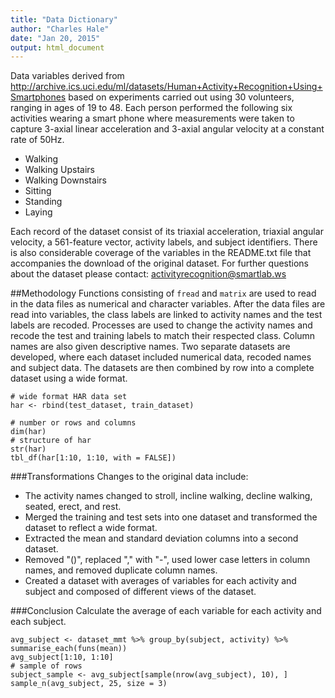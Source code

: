 ```yaml
---
title: "Data Dictionary"
author: "Charles Hale"
date: "Jan 20, 2015"
output: html_document
---
```


Data variables derived from <http://archive.ics.uci.edu/ml/datasets/Human+Activity+Recognition+Using+Smartphones> based on experiments carried out using 30 volunteers, ranging in ages of 19 to 48.  Each person performed the following six activities wearing a smart phone where measurements were taken to capture 3-axial linear acceleration and 3-axial angular velocity at a constant rate of 50Hz.

- Walking
- Walking Upstairs
- Walking Downstairs
- Sitting
- Standing
- Laying

Each record of the dataset consist of its triaxial acceleration, triaxial angular velocity, a 561-feature vector, activity labels, and subject identifiers.  There is also considerable coverage of the variables in the README.txt file that accompanies the download of the original dataset.  For further questions about the dataset please contact: activityrecognition@smartlab.ws

##Methodology
Functions consisting of `fread` and `matrix` are used to read in the data files as numerical and character variables.  After the data files are read into variables, the class labels are linked to activity names and the test labels are recoded.  Processes are used to change the activity names and recode the test and training labels to match their respected class.  Column names are also given descriptive names.  Two separate datasets are developed, where each dataset included numerical data, recoded names and subject data.  The datasets are then combined by row into a complete dataset using a wide format. 
```{r}
# wide format HAR data set
har <- rbind(test_dataset, train_dataset)
```
```{r}
# number or rows and columns
dim(har)
# structure of har
str(har)
tbl_df(har[1:10, 1:10, with = FALSE])
```
###Transformations
Changes to the original data include:

- The activity names changed to stroll, incline walking, decline walking, seated, erect, and rest.
- Merged the training and test sets into one dataset and transformed the dataset to reflect a wide format.
- Extracted the mean and standard deviation columns into a second dataset.
- Removed "()", replaced "," with "-", used lower case letters in column names, and removed duplicate column names.  
- Created a dataset with averages of variables for each activity and subject and composed of different views of the dataset.

###Conclusion
Calculate the average of each variable for each activity and each subject.

```{r}
avg_subject <- dataset_mmt %>% group_by(subject, activity) %>% summarise_each(funs(mean))
avg_subject[1:10, 1:10]
# sample of rows
subject_sample <- avg_subject[sample(nrow(avg_subject), 10), ]
sample_n(avg_subject, 25, size = 3)
```




